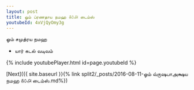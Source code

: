 ```yaml
---
layout: post
title: ஓம் ப்ரணதாய நமஹ ௧௦௮ டைம்ஸ்
youtubeId: 4xVjQyOmy3g
---
```

 
 
 ஓம் சமுத்ரய நமஹ  
 
 -  யார் கடல் வடிவம் 
 
  
 
  
 
 
 
 
 
 


{% include youtubePlayer.html id=page.youtubeId %}
 
[Next]({{ site.baseurl }}{% link  split2/_posts/2016-08-11-ஓம் வ்ருஷபாஅக்ஷய நமஹ ௧௦௮ டைம்ஸ்.md%})
 
